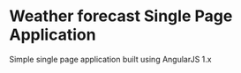 # Weather forecast Single Page Application
Simple single page application built using AngularJS 1.x
